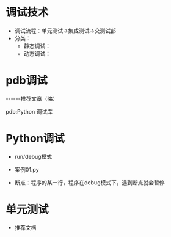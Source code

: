 # 调试技术
- 调试流程：单元测试->集成测试->交测试部
- 分类：
    - 静态调试：
    - 动态调试：
# pdb调试
------推荐文章（略）

pdb:Python 调试库
# Python调试
- run/debug模式
- 案例01.py

- 断点：程序的某一行，程序在debug模式下，遇到断点就会暂停

# 单元测试
- 推荐文档

